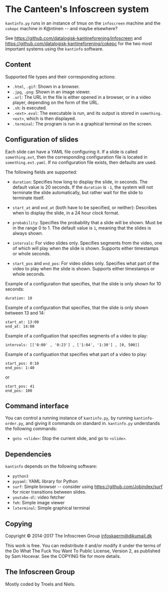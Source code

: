 The Canteen's Infoscreen system
==========================

`kantinfo.py` runs in an instance of tmux on the `infoscreen` machine
and the `cokepc` machine in K@ntinen -- and maybe elsewhere?

See https://github.com/datalogisk-kantineforening/infoscreen and
https://github.com/datalogisk-kantineforening/cokepc for the two most
important systems using the `kantinfo` software.


Content
-------

Supported file types and their corresponding actions:

  * `.html`, `.gif`: Shown in a browser.
  * `.jpg`, `.png`: Shown in an image viewer.
  * `.url`: The URL in the file is either opened in a browser, or in a
    video player, depending on the form of the URL.
  * `.sh`: Is executed.
  * `.<ext>.eval`: The executable is run, and its output is stored in
    `something.<ext>`, which is then displayed.
  * `.terminal`: The program is run in a graphical terminal on the screen.


Configuration of slides
-----------------------

Each slide can have a YAML file configuring it.  If a slide is called
`something.ext`, then the corresponding configuration file is located in
`something.ext.yaml`.  If no configuration file exists, then defaults
are used.

The following fields are supported:

  * `duration`: Specifies how long to display the slide, in seconds.
    The default value is 20 seconds.  If the `duration` is `-1`, the
    system will not terminate the slide automatically, but rather wait
    for the slide to terminate itself.

  * `start_at` and `end_at` (both have to be specified, or neither):
    Describes when to display the slide, in a 24 hour clock format.

  * `probability`: Specifies the probability that a slide will be
    shown. Must be in the range 0 to 1.  The default value is `1`,
    meaning that the slides is always shown.

  * `intervals`: For video slides only.  Specifies segments from the
    video, one of which will play when the slide is shown.  Supports
    either timestamps or whole seconds.

  * `start_pos` and `end_pos`: For video slides only.  Specifies what
    part of the video to play when the slide is shown.  Supports either
    timestamps or whole seconds.

Example of a configuration that specifies, that the slide is only shown
for 10 seconds:

    duration: 10

Example of a configuration that specifies, that the slide is only shown
between 13 and 14:

    start_at: 13:00
    end_at: 14:00

Example of a configuation that specifies segments of a video to play:

    intervals: [['0:00' , '0:23'] , ['1:04', '1:30'] , [0, 500]]

Example of a configuation that specifies what part of a video to play:

    start_pos: 0:10
    end_pos: 1:40

or

    start_pos: 41
    end_pos: 100


Command interface
-------------

You can control a running instance of `kantinfo.py`, by running
`kantinfo-order.py`, and giving it commands on standard in.
`kantinfo.py` understands the following commands:

  * `goto <slide>`: Stop the current slide, and go to `<slide>`.


Dependencies
-------------

`kantinfo` depends on the following software:

  + `python3`
  + `pyyaml`: YAML library for Python
  + `surf`: Simple browser -- consider using
    https://github.com/Jobindex/surf for nicer transitions between
    slides.
  + `youtube-dl`: video fetcher
  + `feh`: Simple image viewer
  + `lxterminal`: Simple graphical terminal


Copying
-------

Copyright © 2014-2017 The Infoscreen Group <infoskaerm@dikumail.dk>

This work is free. You can redistribute it and/or modify it under the
terms of the Do What The Fuck You Want To Public License, Version 2, as
published by Sam Hocevar. See the COPYING file for more details.


The Infoscreen Group
--------------------

Mostly coded by Troels and Niels.
